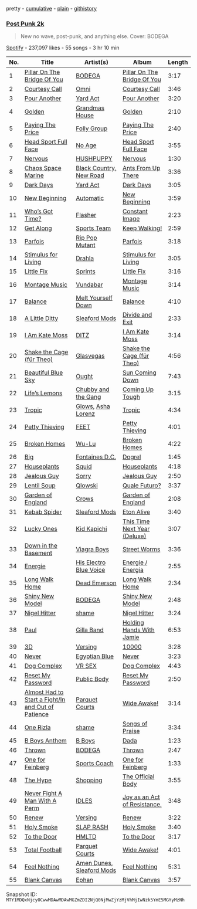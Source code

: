 pretty - [cumulative](/playlists/cumulative/37i9dQZF1DWYwMzXER4RFF.md) - [plain](/playlists/plain/37i9dQZF1DWYwMzXER4RFF) - [githistory](https://github.githistory.xyz/mackorone/spotify-playlist-archive/blob/main/playlists/plain/37i9dQZF1DWYwMzXER4RFF)

### [Post Punk 2k](https://open.spotify.com/playlist/37i9dQZF1DWYwMzXER4RFF)

> New no wave, post\-punk, and anything else\. Cover: BODEGA

[Spotify](https://open.spotify.com/user/spotify) - 237,097 likes - 55 songs - 3 hr 10 min

| No. | Title | Artist(s) | Album | Length |
|---|---|---|---|---|
| 1 | [Pillar On The Bridge Of You](https://open.spotify.com/track/3quyci0xdEjIRQBusVGDL2) | [BODEGA](https://open.spotify.com/artist/3lnWfdMG9U0oVMC15SEbB5) | [Pillar On The Bridge Of You](https://open.spotify.com/album/2FdeUBg9yKyD9910MoqoO8) | 3:17 |
| 2 | [Courtesy Call](https://open.spotify.com/track/3abS9KDClZlCFY7n1g5HEZ) | [Omni](https://open.spotify.com/artist/4wBhllC5Nto10UefzXVMt9) | [Courtesy Call](https://open.spotify.com/album/5EnrSfbcIbpgpgeQAgnQ4Y) | 3:46 |
| 3 | [Pour Another](https://open.spotify.com/track/3wcBaL5KuXA4uVF6SzsjXT) | [Yard Act](https://open.spotify.com/artist/2h3ooJn8m8X8cL2g1BZ1Rd) | [Pour Another](https://open.spotify.com/album/6uW9Pqm2dKAn0xiQkRPoLL) | 3:20 |
| 4 | [Golden](https://open.spotify.com/track/2pREI4cfaKpLUlxWnHVTbQ) | [Grandmas House](https://open.spotify.com/artist/6BFppN7DZ1DR7zFyNTj7Nv) | [Golden](https://open.spotify.com/album/7IBBLDTXQm3II4ulNd9oqk) | 2:10 |
| 5 | [Paying The Price](https://open.spotify.com/track/6F4DAh0ANpqlP20iR4Fqlh) | [Folly Group](https://open.spotify.com/artist/39RnqcMpFSK4e7tbODSsaP) | [Paying The Price](https://open.spotify.com/album/5lXmnuAhMGGRYkQwOCVR3w) | 2:40 |
| 6 | [Head Sport Full Face](https://open.spotify.com/track/5vdG7m9JvJIulc1JoRSQtl) | [No Age](https://open.spotify.com/artist/72acCeElLYGL9nBHcZzX1h) | [Head Sport Full Face](https://open.spotify.com/album/4mXRHk1KqfH2ixQzL2G1CU) | 3:55 |
| 7 | [Nervous](https://open.spotify.com/track/3JaI7w5XQuJni4fX03MZIb) | [HUSHPUPPY](https://open.spotify.com/artist/40OzWU8bIYirFgmNSy6qct) | [Nervous](https://open.spotify.com/album/3qLRGWTOndzbYgUDi2kd85) | 1:30 |
| 8 | [Chaos Space Marine](https://open.spotify.com/track/2UEH1NjNHGsoEIr3GKLhNR) | [Black Country, New Road](https://open.spotify.com/artist/3PP6ghmOlDl2jaKaH0avUN) | [Ants From Up There](https://open.spotify.com/album/21xp7NdU1ajmO1CX0w2Egd) | 3:36 |
| 9 | [Dark Days](https://open.spotify.com/track/7wLy2immx4tw3qgiH7ZogP) | [Yard Act](https://open.spotify.com/artist/2h3ooJn8m8X8cL2g1BZ1Rd) | [Dark Days](https://open.spotify.com/album/6JXI3CvEjelCxeKZW3zndN) | 3:05 |
| 10 | [New Beginning](https://open.spotify.com/track/5o0uaVSaJimlNKnvDdggX6) | [Automatic](https://open.spotify.com/artist/3uX1tstdmFJyxW9b5mSNlU) | [New Beginning](https://open.spotify.com/album/62yIxSvT6Yvl0uYKuuYBLw) | 3:59 |
| 11 | [Who’s Got Time?](https://open.spotify.com/track/6rNIOIuVgJeftM3T0f0AVg) | [Flasher](https://open.spotify.com/artist/1qPMBDzIv4WJoToZqNxb1f) | [Constant Image](https://open.spotify.com/album/6fvUDhvz6hDVck9epHLnf6) | 2:23 |
| 12 | [Get Along](https://open.spotify.com/track/6n7XdLB1hlARYlf6ziccPz) | [Sports Team](https://open.spotify.com/artist/04JIxSs2P0iteVWtaskfeh) | [Keep Walking!](https://open.spotify.com/album/5FNhiWRRklskqgooaVJ7Wn) | 2:59 |
| 13 | [Parfois](https://open.spotify.com/track/5SkYdzJvAshnjL8yqJuDi6) | [Rip Pop Mutant](https://open.spotify.com/artist/0Fkytt8xfwUxXZztw9UD58) | [Parfois](https://open.spotify.com/album/2jird3M7HyN657TgrhbNc6) | 3:18 |
| 14 | [Stimulus for Living](https://open.spotify.com/track/6ZuhUEBqrXxvsrxAymcwzh) | [Drahla](https://open.spotify.com/artist/1HHyE1TCzui5Lay0gwS6bR) | [Stimulus for Living](https://open.spotify.com/album/1Pcw6W5bkYJmrriyrzdzgE) | 3:05 |
| 15 | [Little Fix](https://open.spotify.com/track/10kO3DBfY2UJSeYOuxDZPd) | [Sprints](https://open.spotify.com/artist/27nD8P491xX8UzG3j01eIY) | [Little Fix](https://open.spotify.com/album/2Hw3eI5w9JgGXqgnAS0rAi) | 3:16 |
| 16 | [Montage Music](https://open.spotify.com/track/4w63AOnbaNstQMinV5Lzad) | [Vundabar](https://open.spotify.com/artist/1W4itxt3vwhmrgLEBuVHJ6) | [Montage Music](https://open.spotify.com/album/22RtlgDRtoki1KT4Ilo2Xe) | 3:14 |
| 17 | [Balance](https://open.spotify.com/track/57hAhcPKURCKJKBJWkkPDV) | [Melt Yourself Down](https://open.spotify.com/artist/0LWlgth3CFLC6eD8mtWCOA) | [Balance](https://open.spotify.com/album/4DhqT3WPneKLFz9wFp92Nn) | 4:10 |
| 18 | [A Little Ditty](https://open.spotify.com/track/42VMpSBAi6OYLoxdxPqVF5) | [Sleaford Mods](https://open.spotify.com/artist/0otAqZw8htTsGHfqR491Yh) | [Divide and Exit](https://open.spotify.com/album/0lYixJVrfRzhc5REZwBUgg) | 2:33 |
| 19 | [I Am Kate Moss](https://open.spotify.com/track/0FfZqUBiv9YAzlUko2XzDY) | [DITZ](https://open.spotify.com/artist/3oSKgWx1dqjhidhnhpGbfJ) | [I Am Kate Moss](https://open.spotify.com/album/7E5SNH3yuDZlJezLvqMCwH) | 3:14 |
| 20 | [Shake the Cage \(für Theo\)](https://open.spotify.com/track/6BkK3ImnhkJfpggPQxAc9Y) | [Glasvegas](https://open.spotify.com/artist/478peoEkoKPsTgRiVzkvPl) | [Shake the Cage \(für Theo\)](https://open.spotify.com/album/4B64NhHeaZPyXqvaXYVlSa) | 4:56 |
| 21 | [Beautiful Blue Sky](https://open.spotify.com/track/2lp3ycHVNMK2xZ5GFMwEtX) | [Ought](https://open.spotify.com/artist/2VhVBXSB8n2KxuzKVZNxTY) | [Sun Coming Down](https://open.spotify.com/album/6Il9jwREmViqtjAXbkprVA) | 7:43 |
| 22 | [Life’s Lemons](https://open.spotify.com/track/25V1oMTIao8HcZdirSGVBT) | [Chubby and the Gang](https://open.spotify.com/artist/54owRfib7AwmLx1OEM1Apd) | [Coming Up Tough](https://open.spotify.com/album/2yqhQ0Q32IrHoh6T0B6obC) | 3:15 |
| 23 | [Tropic](https://open.spotify.com/track/3bbPxO1xTChWg6wVHDUl4T) | [Glows](https://open.spotify.com/artist/26bQE33uUmcNp1jdowPRz4), [Asha Lorenz](https://open.spotify.com/artist/6W2HXxZcdhtB9P2Njxm3aX) | [Tropic](https://open.spotify.com/album/1YtLqjjhgaxNI6dkUQ2PlU) | 4:34 |
| 24 | [Petty Thieving](https://open.spotify.com/track/3dxAvrqRv4KENeZTpACrnJ) | [FEET](https://open.spotify.com/artist/7HeBQpJ3UmyybgEvqfdRAE) | [Petty Thieving](https://open.spotify.com/album/0KrIYFiZf4hEzi2BXUFfKp) | 4:01 |
| 25 | [Broken Homes](https://open.spotify.com/track/3OGPJxSWbjASAj0iR7rOCw) | [Wu\-Lu](https://open.spotify.com/artist/5yRolHpTcDas7KX7KiH6Wd) | [Broken Homes](https://open.spotify.com/album/6deOAiLcYOUfZbaxMA4JrQ) | 4:22 |
| 26 | [Big](https://open.spotify.com/track/0ackndQoetiUOdz3M93m6h) | [Fontaines D.C.](https://open.spotify.com/artist/3SXwqSqAoBz9WCI9PDQzY6) | [Dogrel](https://open.spotify.com/album/7wMhg0YqDuqylEVnLQQ02R) | 1:45 |
| 27 | [Houseplants](https://open.spotify.com/track/3Q1Q4dftyBYbcCa0YFIhUD) | [Squid](https://open.spotify.com/artist/685XjGzGztyivfR3fAjoxo) | [Houseplants](https://open.spotify.com/album/2KYm30pFBJI0fwpCGcth3t) | 4:18 |
| 28 | [Jealous Guy](https://open.spotify.com/track/09Rsulol5FHgiNDGELGVG6) | [Sorry](https://open.spotify.com/artist/5eUda4BaWhUQWWJiP1ml5v) | [Jealous Guy](https://open.spotify.com/album/3cApHYpAFwXfBe70AvhbGW) | 2:50 |
| 29 | [Lentil Soup](https://open.spotify.com/track/5GEfgaRwaecTBa8UF8UTgz) | [Qlowski](https://open.spotify.com/artist/1IhMuqG9tnQDPmiOkdOaQ4) | [Quale Futuro?](https://open.spotify.com/album/0mXRNzNk4uopEWssIXOEAZ) | 3:37 |
| 30 | [Garden of England](https://open.spotify.com/track/2MK4t1CYvNpguCnHgqeYOx) | [Crows](https://open.spotify.com/artist/5LFuHlM7fW3xnIyBsDrGfn) | [Garden of England](https://open.spotify.com/album/0mtGJwV52ytiFEV7nxwVbu) | 2:08 |
| 31 | [Kebab Spider](https://open.spotify.com/track/14jchGOlTJQ91SNYVCSTLr) | [Sleaford Mods](https://open.spotify.com/artist/0otAqZw8htTsGHfqR491Yh) | [Eton Alive](https://open.spotify.com/album/3QiU8JCc97mcqfJ3caEMzs) | 3:40 |
| 32 | [Lucky Ones](https://open.spotify.com/track/6RFdhq5Eb0LvEuDAB71TZP) | [Kid Kapichi](https://open.spotify.com/artist/2iwVdN0Geaw5Sn2Abeh9fB) | [This Time Next Year \(Deluxe\)](https://open.spotify.com/album/6P3ZyijowPOvCE5EtTBHbW) | 3:07 |
| 33 | [Down in the Basement](https://open.spotify.com/track/3EQGADvujDRkbRVBXV0fr8) | [Viagra Boys](https://open.spotify.com/artist/2nAKP6etu8wXNnezKXgqgg) | [Street Worms](https://open.spotify.com/album/7GCnSXQc6H4vF8TU7hSdSk) | 3:36 |
| 34 | [Energie](https://open.spotify.com/track/7zrzlGk7w1SfmonIYC953p) | [His Electro Blue Voice](https://open.spotify.com/artist/0fjgTN0XM22oyZi9wWzT6P) | [Energie / Energia](https://open.spotify.com/album/0Zs6lOksFrXAhI2bLkkveD) | 2:55 |
| 35 | [Long Walk Home](https://open.spotify.com/track/4nsjnJ1DJGKoJqqaDdDL3y) | [Dead Emerson](https://open.spotify.com/artist/4Qlr4ok7GGJw8tmCWdQOP3) | [Long Walk Home](https://open.spotify.com/album/62RRePwFEu3nfzLEObpmbb) | 2:34 |
| 36 | [Shiny New Model](https://open.spotify.com/track/5Blr6wOtVsOujq4YsTDETf) | [BODEGA](https://open.spotify.com/artist/3lnWfdMG9U0oVMC15SEbB5) | [Shiny New Model](https://open.spotify.com/album/0BvwxZ2vriM5WyPEbnFS5d) | 2:48 |
| 37 | [Nigel Hitter](https://open.spotify.com/track/5sV5xcygaRKdwL48GIvj1a) | [shame](https://open.spotify.com/artist/4IeWU3NYBI9mISFVhzXG8f) | [Nigel Hitter](https://open.spotify.com/album/4J51jRBqnXfZSPGWf8YMbn) | 3:24 |
| 38 | [Paul](https://open.spotify.com/track/1ulRN20ts4efc3DHKABsVu) | [Gilla Band](https://open.spotify.com/artist/7IdPmzvB3PugXieZE9vS4S) | [Holding Hands With Jamie](https://open.spotify.com/album/3rVfXtGiIeKX1nkHXhiN1D) | 6:53 |
| 39 | [3D](https://open.spotify.com/track/223qAwN0XCl9Yu5rBLE7mD) | [Versing](https://open.spotify.com/artist/2EBCJ8wwWpJXAyjVoiwCw8) | [10000](https://open.spotify.com/album/4cZRvV3CRAXxhrCY7RKOgA) | 3:28 |
| 40 | [Never](https://open.spotify.com/track/5S20zPPPfh0gQYYYaQQJUB) | [Egyptian Blue](https://open.spotify.com/artist/3IW8WBsi0vGrcdMNsXS6Bi) | [Never](https://open.spotify.com/album/2NpsLV2GA5adOaKHu80xGh) | 3:23 |
| 41 | [Dog Complex](https://open.spotify.com/track/2Ww332dJcdiCHSnjP5W60Y) | [VR SEX](https://open.spotify.com/artist/0L9DzGxpz3Pn5cOk3VzkMr) | [Dog Complex](https://open.spotify.com/album/3lCFmtROhbUeDTAZwnp5Cg) | 4:43 |
| 42 | [Reset My Password](https://open.spotify.com/track/6CKslfcC4WXPRFAjSItYm7) | [Public Body](https://open.spotify.com/artist/0afEu0n4WzBeNOdyjfBU6X) | [Reset My Password](https://open.spotify.com/album/1PdUQ7q9ECtmZQjmp79DVI) | 2:50 |
| 43 | [Almost Had to Start a Fight/In and Out of Patience](https://open.spotify.com/track/0QAEc5JBdaZMdxqU3xL64H) | [Parquet Courts](https://open.spotify.com/artist/23NIwARd4vPbxt3wwNnJ6k) | [Wide Awake!](https://open.spotify.com/album/5uTI2HcpAywDP8Vo1DpJta) | 3:14 |
| 44 | [One Rizla](https://open.spotify.com/track/2ibdYmH7GRHNnUcBa6kbnG) | [shame](https://open.spotify.com/artist/4IeWU3NYBI9mISFVhzXG8f) | [Songs of Praise](https://open.spotify.com/album/3A1kutvBmC6czSsSv7aR5E) | 3:34 |
| 45 | [B Boys Anthem](https://open.spotify.com/track/6RCJa37P65U7uCm6oyxY3J) | [B Boys](https://open.spotify.com/artist/5q3Rqu9idb7essQqKJ7SOa) | [Dada](https://open.spotify.com/album/1YLqgmVidQ5seIyuBgaI50) | 1:23 |
| 46 | [Thrown](https://open.spotify.com/track/3ZOCZDNMUtW3iYgcDnmy8f) | [BODEGA](https://open.spotify.com/artist/3lnWfdMG9U0oVMC15SEbB5) | [Thrown](https://open.spotify.com/album/2mbIu20oNcZ7XltpzpnOwL) | 2:47 |
| 47 | [One for Feinberg](https://open.spotify.com/track/0NL7w1fKmgI7DjG1c3SKGZ) | [Sports Coach](https://open.spotify.com/artist/00bLFPoTuEnzgSQZyjw0gU) | [One for Feinberg](https://open.spotify.com/album/46cqpo7CvudGAVI0Mfp8FE) | 1:33 |
| 48 | [The Hype](https://open.spotify.com/track/7zgfVkrjf2B9qWE1CUaXyr) | [Shopping](https://open.spotify.com/artist/1UgRlUUZBwiGwqMFHA4Puf) | [The Official Body](https://open.spotify.com/album/4CEqmpGgLXw879AIY9jBiI) | 3:55 |
| 49 | [Never Fight A Man With A Perm](https://open.spotify.com/track/7BmWDAlFk1DCL60I435oaE) | [IDLES](https://open.spotify.com/artist/75mafsNqNE1WSEVxIKuY5C) | [Joy as an Act of Resistance.](https://open.spotify.com/album/7BbRSUBwTB37ut0Ht3yAqt) | 3:48 |
| 50 | [Renew](https://open.spotify.com/track/0yAIvuU28qobZ7nO9QcwWL) | [Versing](https://open.spotify.com/artist/2EBCJ8wwWpJXAyjVoiwCw8) | [Renew](https://open.spotify.com/album/2JqAt90rEWisIk3iuw849v) | 3:22 |
| 51 | [Holy Smoke](https://open.spotify.com/track/3h1pKCq82AzewJHdJisElO) | [SLAP RASH](https://open.spotify.com/artist/5QHruUgCAsZJ9SfzvcoogM) | [Holy Smoke](https://open.spotify.com/album/1nayzHyYXMdlJFX9bMqnMr) | 3:40 |
| 52 | [To the Door](https://open.spotify.com/track/7g2lJm34prT5NF7FeQIfRQ) | [HMLTD](https://open.spotify.com/artist/0yd6o6a2MaOjsF1SglI4Hw) | [To the Door](https://open.spotify.com/album/6x8pC5Vjq0CFXijYQXdFgS) | 3:17 |
| 53 | [Total Football](https://open.spotify.com/track/5fsfk1Oogb99koL8wyzomw) | [Parquet Courts](https://open.spotify.com/artist/23NIwARd4vPbxt3wwNnJ6k) | [Wide Awake!](https://open.spotify.com/album/5uTI2HcpAywDP8Vo1DpJta) | 4:01 |
| 54 | [Feel Nothing](https://open.spotify.com/track/2xLhpVdgziewWHydp0csEn) | [Amen Dunes](https://open.spotify.com/artist/1jwOuEBcOKq0BeudSarbEM), [Sleaford Mods](https://open.spotify.com/artist/0otAqZw8htTsGHfqR491Yh) | [Feel Nothing](https://open.spotify.com/album/2KYtRpM7ONr6kRJnta41Pf) | 5:31 |
| 55 | [Blank Canvas](https://open.spotify.com/track/5ZVOlsWUcyuEkbpGnIm2qG) | [Ephan](https://open.spotify.com/artist/7cYw1IFI9Zgds0AtI6MTQn) | [Blank Canvas](https://open.spotify.com/album/1Hv6rEHHmExavO8UA4913T) | 3:57 |

Snapshot ID: `MTY1MDQxNjcyOCwwMDAwMDAwMGZmZDI2NjQ0NjMwZjYzMjVhMjIwNzk5YmE5MGYyMzNh`
